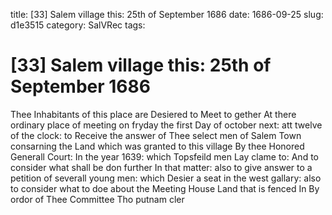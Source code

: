 title: [33] Salem village this: 25th of September 1686
date: 1686-09-25
slug: d1e3515
category: SalVRec
tags: 


<div markdown class="doc" id="d1e3515">


# [33] Salem village this: 25th of September 1686

Thee Inhabitants of this place are Desiered to Meet to gether At there ordinary place of meeting on fryday the first Day of october next: att twelve of the clock: to Receive the answer of Thee select men of Salem Town consarning the Land which was granted to this village By thee Honored Generall Court: In the year 1639: which Topsfeild men Lay clame to: And to consider what shall be don further In that matter: also to give answer to a petition of severall young men: which Desier a seat in the west gallary: also to consider what to doe about the Meeting House Land that is fenced In By ordor of Thee Committee Tho putnam cler
</div>